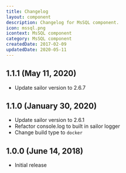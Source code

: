 ```yaml
---
title: Changelog
layout: component
description: Changelog for MsSQL component.
icon: mssql.png
icontext: MsSQL component
category: MsSQL component
createdDate: 2017-02-09
updatedDate: 2020-05-11
---
```


## 1.1.1 (May 11, 2020)

* Update sailor version to 2.6.7

## 1.1.0 (January 30, 2020)

* Update sailor version to 2.6.1
* Refactor console.log to built in sailor logger
* Change build type to `docker`

## 1.0.0 (June 14, 2018)

* Initial release
